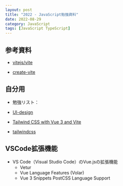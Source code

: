 ```yaml
---
layout: post
title: "2022 - JavaScript勉強資料"
date: 2022-08-29
category: JavaScript
tags: [JavaScript TypeScript]
---
```


## 参考資料

- [vitejs/vite](https://github.com/vitejs/vite)

- [create-vite](https://github.com/vitejs/vite/tree/main/packages/create-vite)


## 自分用

- 勉強リスト：

- [UI-design](https://www.figma.com/ja/)

- [Tailwind CSS with Vue 3 and Vite](https://tailwindcss.com/docs/guides/vite)

- [tailwindcss](https://github.com/tailwindlabs/tailwindcss)



## VSCode拡張機能

- VS Code（Visual Studio Code）のVue.jsの拡張機能
  - Vetur
  - Vue Language Features (Volar)
  - Vue 3 Snippets
  PostCSS Language Support

